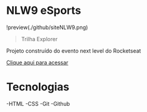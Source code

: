 # NLW9 eSports

!preview(./github/siteNLW9.png)

 > Trilha Explorer

Projeto construído do evento next level do Rocketseat

[Clique aqui para acessar](https://raquelsc05.github.io/NLW9/)

# Tecnologias

-HTML
-CSS
-Git
-Github


